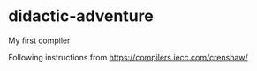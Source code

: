 # didactic-adventure
My first compiler

Following instructions from https://compilers.iecc.com/crenshaw/
